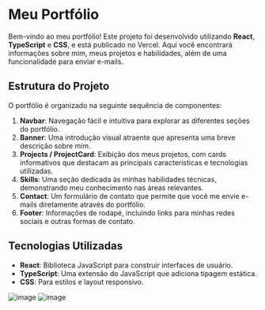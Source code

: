 # Meu Portfólio

Bem-vindo ao meu portfólio! Este projeto foi desenvolvido utilizando **React**, **TypeScript** e **CSS**, e está publicado no Vercel. Aqui você encontrará informações sobre mim, meus projetos e habilidades, além de uma funcionalidade para enviar e-mails.

## Estrutura do Projeto

O portfólio é organizado na seguinte sequência de componentes:

1. **Navbar**: Navegação fácil e intuitiva para explorar as diferentes seções do portfólio.
2. **Banner**: Uma introdução visual atraente que apresenta uma breve descrição sobre mim.
3. **Projects / ProjectCard**: Exibição dos meus projetos, com cards informativos que destacam as principais características e tecnologias utilizadas.
4. **Skills**: Uma seção dedicada às minhas habilidades técnicas, demonstrando meu conhecimento nas áreas relevantes.
5. **Contact**: Um formulário de contato que permite que você me envie e-mails diretamente através do portfólio.
6. **Footer**: Informações de rodapé, incluindo links para minhas redes sociais e outras formas de contato.

## Tecnologias Utilizadas

- **React**: Biblioteca JavaScript para construir interfaces de usuário.
- **TypeScript**: Uma extensão do JavaScript que adiciona tipagem estática.
- **CSS**: Para estilos e layout responsivo.

![image](https://github.com/user-attachments/assets/6257cb44-b448-460e-adc9-cb4a206de749)
![image](https://github.com/user-attachments/assets/1132969f-0030-47d7-b204-66b7c8b10b0a)


